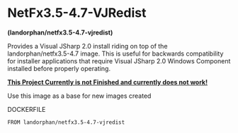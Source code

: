 # NetFx3.5-4.7-VJRedist

**(landorphan/netfx3.5-4.7-vjredist)**



Provides a Visual JSharp 2.0 install riding on top of the landorphan/netfx3.5-4.7 image.  This is useful for backwards compatibility for installer applications that require Visual JSharp 2.0 Windows Component installed before properly operating.



**<u>This Project Currently is not Finished and currently does not work!</u>**





Use this image as a base for new images created



DOCKERFILE

```
FROM landorphan/netfx3.5-4.7-vjredist
```

